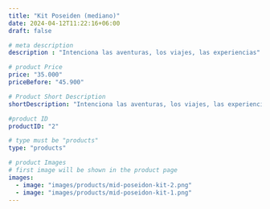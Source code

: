 ```yaml
---
title: "Kit Poseiden (mediano)"
date: 2024-04-12T11:22:16+06:00
draft: false

# meta description
description : "Intenciona las aventuras, los viajes, las experiencias"

# product Price
price: "35.000"
priceBefore: "45.900"

# Product Short Description
shortDescription: "Intenciona las aventuras, los viajes, las experiencias"

#product ID
productID: "2"

# type must be "products"
type: "products"

# product Images
# first image will be shown in the product page
images:
  - image: "images/products/mid-poseidon-kit-2.png"
  - image: "images/products/mid-poseidon-kit-1.png"
---
```

